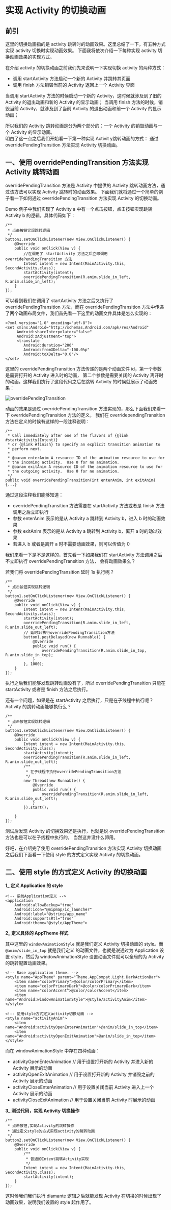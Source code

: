 # 实现 Activity 的切换动画

## 前引

这里的切换动画指的是 activity 跳转时的动画效果。这里总结了一下，有五种方式实现 activity 切换时实现动画效果。
下面我将依次介绍一下每种实现 activity 切换动画效果的实现方式。

在介绍 activity 的切换动画之前我们先来说明一下实现切换 activity 的两种方式：

* 调用 startActivity 方法启动一个新的 Activity 并跳转其页面
* 调用 finish 方法销毁当前的 Activity 返回上一个 Activity 界面

当调用 startActivity 方法的时候启动一个新的 Activity，这时候就涉及到了旧的 Activity 的退出动画和新的 Activity 的显示动画； 
当调用 finish 方法的时候，销毁当前 Activity，就涉及到了当前 Activity 的退出动画和前一个 Activity 的显示动画；

所以我们的 Activity 跳转动画是分为两个部分的：一个 Activity 的销毁动画与一个 Activity 的显示动画。  
明白了这一点之后我们开始看一下第一种实现 Activit y跳转动画的方式：
通过 overridePendingTransition 方法实现 Activity 切换动画。

## 一、使用 overridePendingTransition 方法实现 Activity 跳转动画

overridePendingTransition 方法是 Activity 中提供的 Activity 跳转动画方法，通过该方法可以实现 Activity 跳转时的动画效果。
下面我们就将通过一个简单的例子看一下如何通过 overridePendingTransition 方法实现 Activity 的切换动画。

Demo 例子中我们实现了 Activity a 中有一个点击按钮，点击按钮实现跳转 Activity b 的逻辑，具体代码如下：

    /**
     * 点击按钮实现跳转逻辑
     */
    button1.setOnClickListener(new View.OnClickListener() {
        @Override
        public void onClick(View v) {
            //在调用了 startActivity 方法之后立即调用 overridePendingTransition 方法
            Intent intent = new Intent(MainActivity.this, SecondActivity.class);
            startActivity(intent);
            overridePendingTransition(R.anim.slide_in_left, R.anim.slide_in_left);
        }
    });


可以看到我们在调用了 startActivity 方法之后又执行了 overridePendingTransition 方法，而在 overridePendingTransition 
方法中传递了两个动画布局文件，我们首先看一下这里的动画文件具体是怎么实现的：

    <?xml version="1.0" encoding="utf-8"?>
    <set xmlns:Android="http://schemas.Android.com/apk/res/Android"
         Android:shareInterpolator="false"
         Android:zAdjustment="top">
         <translate
            Android:duration="200"
            Android:fromXDelta="-100.0%p"
            Android:toXDelta="0.0"/>
    </set>

这里的 overridePendingTransition 方法传递的是两个动画文件 id，第一个参数是需要打开的 Activity 进入时的动画，
第二个参数是需要关闭的 Activity 离开时的动画。这样我们执行了这段代码之后在跳转 Activity 的时候就展示了动画效果： 

![overridePendingTransition]()

动画的效果是通过 overridePendingTransition 方法实现的，那么下面我们来看一下 overridePendingTransition 方法的定义，
我们在 overridependingTransition 方法在定义的时候有这样的一段注释说明：

    /**
     * Call immediately after one of the flavors of {@link #startActivity(Intent)}
     * or {@link #finish} to specify an explicit transition animation to
     * perform next.
     *
     * @param enterAnim A resource ID of the animation resource to use for
     * the incoming activity.  Use 0 for no animation.
     * @param exitAnim A resource ID of the animation resource to use for
     * the outgoing activity.  Use 0 for no animation.
     */
    public void overridePendingTransition(int enterAnim, int exitAnim) {...}

通过这段注释我们能够知道：  

* overridePendingTransition 方法需要在 startActivity 方法或者是 finish 方法调用之后立即执行
* 参数 enterAnim 表示的是从 Activity a 跳转到 Activity b，进入 b 时的动画效果
* 参数 exitAnim 表示的是从 Activity a 跳转到 Activity b，离开 a 时的动过效果
* 若进入 b 或者是离开 a 时不需要动画效果，则可以传值为 0

我们来看一下是不是这样的，首先看一下如果我们在 startActivity 方法调用之后不立即执行 overridePendingTransition 方法，
会有动画效果么？

若我们将 overridePendingTransition 延时 1s 执行呢？

    /**
     * 点击按钮实现跳转逻辑
     */
    button1.setOnClickListener(new View.OnClickListener() {
        @Override
        public void onClick(View v) {
            Intent intent = new Intent(MainActivity.this, SecondActivity.class);
            startActivity(intent);
            overridePendingTransition(R.anim.slide_in_left, R.anim.slide_out_left);
            // 延时1s执行overridePendingTransition方法 
            button1.postDelayed(new Runnable() {
                @Override
                public void run() {
                    overridePendingTransition(R.anim.slide_in_top, R.anim.slide_in_top);
                }
            }, 1000);
        }
    });

执行之后我们能够发现跳转动画没有了，所以 overridePendingTransition 只能在 startActivity 或者是 finish 方法之后执行。

还有一个问题，如果是在 startActivity 之后执行，只是在子线程中执行呢？Activity 的跳转动画能够执行么？

    /**
     * 点击按钮实现跳转逻辑
     */
    button1.setOnClickListener(new View.OnClickListener() {
        @Override
        public void onClick(View v) {
            Intent intent = new Intent(MainActivity.this, SecondActivity.class);
            startActivity(intent);
            overridePendingTransition(R.anim.slide_in_left, R.anim.slide_out_left);
            /**
             * 在子线程中执行overridePendingTransition方法
             */
            new Thread(new Runnable() {
                @Override
                public void run() {
                    overridePendingTransition(R.anim.slide_in_left, R.anim.slide_out_left);
                }
            }).start();
    
        }
    });

测试后发现 Activity 的切换效果还是执行，也就是说 overridePendingTransition 方法也是可以在子线程中执行的，
当然这并没什么卵用。

好吧，在介绍完了使用 overridePendingTransition 方法实现 Activity 切换动画之后我们下面看一下使用 style 的方式定义实现 
Activity 的切换动画。

## 二、使用 style 的方式定义 Activity 的切换动画

**1_ 定义 Application 的 style**

    <!-- 系统Application定义 -->
    <application
        Android:allowBackup="true"
        Android:icon="@mipmap/ic_launcher"
        Android:label="@string/app_name"
        Android:supportsRtl="true"
        Android:theme="@style/AppTheme">

**2_ 定义具体的 AppTheme 样式**

其中这里的 `windowAnimationStyle` 就是我们定义 Activity 切换动画的 style。而 `@anim/slide_in_top` 就是我们定义
的动画文件，也就是说通过为 Application 设置 style，然后为 windowAnimationStyle 设置动画文件就可以全局的为 Activity 
的跳转配置动画效果。

    <!-- Base application theme. -->
    <style name="AppTheme" parent="Theme.AppCompat.Light.DarkActionBar">
        <item name="colorPrimary">@color/colorPrimary</item>
        <item name="colorPrimaryDark">@color/colorPrimaryDark</item>
        <item name="colorAccent">@color/colorAccent</item>
        <item name="Android:windowAnimationStyle">@style/activityAnim</item>
    </style>

    <!-- 使用style方式定义activity切换动画 -->
    <style name="activityAnim">
        <item name="Android:activityOpenEnterAnimation">@anim/slide_in_top</item>
        <item name="Android:activityOpenExitAnimation">@anim/slide_in_top</item>
    </style>

而在 windowAnimationStyle 中存在四种动画：

* activityOpenEnterAnimation // 用于设置打开新的 Activity 并进入新的 Activity 展示的动画
* activityOpenExitAnimation  // 用于设置打开新的 Activity 并销毁之前的 Activity 展示的动画
* activityCloseEnterAnimation  // 用于设置关闭当前 Activity 进入上一个 Activity 展示的动画
* activityCloseExitAnimation  // 用于设置关闭当前 Activity 时展示的动画

**3_ 测试代码，实现 Activity 切换操作**

    /**
     * 点击按钮,实现Activity的跳转操作
     * 通过定义style的方式实现activity的跳转动画
     */
    button2.setOnClickListener(new View.OnClickListener() {
        @Override
        public void onClick(View v) {
            /**
             * 普通的Intent跳转Activity实现
             */
            Intent intent = new Intent(MainActivity.this, SecondActivity.class);
            startActivity(intent);
        }
    });

这时候我们我们执行 diamante 逻辑之后就能发现 Activity 在切换的时候出现了动画效果，说明我们设置的 style 起作用了。